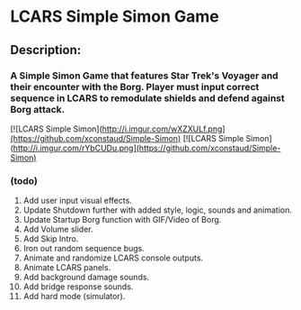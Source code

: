 # LCARS Simple Simon Game

## Description:
### A Simple Simon Game that features Star Trek's Voyager and their encounter with the Borg. Player must input correct sequence in LCARS to remodulate shields and defend against Borg attack.

[![LCARS Simple Simon](http://i.imgur.com/wXZXULf.png](https://github.com/xconstaud/Simple-Simon)
[![LCARS Simple Simon](http://i.imgur.com/rYbCUDu.png](https://github.com/xconstaud/Simple-Simon)


### (todo)
1. Add user input visual effects.
2. Update Shutdown further with added style, logic, sounds and animation.
3. Update Startup Borg function with GIF/Video of Borg.
4. Add Volume slider.
5. Add Skip Intro.
6. Iron out random sequence bugs.
7. Animate and randomize LCARS console outputs.
8. Animate LCARS panels.
9. Add background damage sounds.
10. Add bridge response sounds. 
11. Add hard mode (simulator). 



